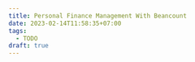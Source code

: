 ```yaml
---
title: Personal Finance Management With Beancount
date: 2023-02-14T11:58:35+07:00
tags:
  - TODO
draft: true
---
```


